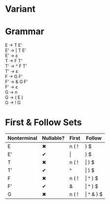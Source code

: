 # Variant 
# Grammar
E &#8594; T E'\
E' &#8594; | T E'\
E' &#8594; &#949;\
T &#8594; F T'\
T' &#8594; ^ F T'\
T' &#8594; &#949;\
F &#8594; G F'\
F' &#8594; & G F'\
F' &#8594; &#949;\
G &#8594; n\
G &#8594; ( E )\
G &#8594; ! G

# First & Follow Sets
| Nonterminal | Nullable? | First | Follow |
| - | - | - | - |
|E|✖|n ( !|) $|
|E'|✔|\||) $|
|T|✖|n ( !|\| ) $|
|T'|✔|^|\| ) $|
|F|✖|n ( !|\| ^ ) $|
|F'|✔|&|\| ^ ) $|
|G|✖|n ( !|\| ^ & ) $|
